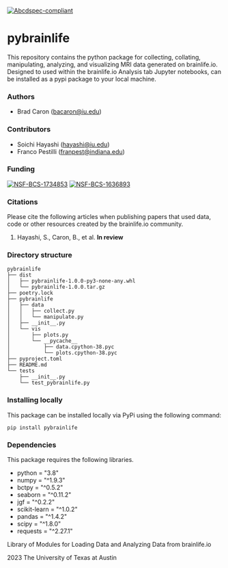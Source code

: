 [![Abcdspec-compliant](https://img.shields.io/badge/ABCD_Spec-v1.1-green.svg)](https://github.com/soichih/abcd-spec)

# pybrainlife
This repository contains the python package for collecting, collating, manipulating, analyzing, and visualizing MRI data generated on brainlife.io. Designed to used within the brainlife.io Analysis tab Jupyter notebooks, can be installed as a pypi package to your local machine.

### Authors
- Brad Caron (bacaron@iu.edu)

### Contributors
- Soichi Hayashi (hayashi@iu.edu)
- Franco Pestilli (franpest@indiana.edu)

### Funding
[![NSF-BCS-1734853](https://img.shields.io/badge/NSF_BCS-1734853-blue.svg)](https://nsf.gov/awardsearch/showAward?AWD_ID=1734853)
[![NSF-BCS-1636893](https://img.shields.io/badge/NSF_BCS-1636893-blue.svg)](https://nsf.gov/awardsearch/showAward?AWD_ID=1636893)

### Citations

Please cite the following articles when publishing papers that used data, code or other resources created by the brainlife.io community.

1. Hayashi, S., Caron, B., et al. **In review**

### Directory structure
```
pybrainlife
├── dist
│   ├── pybrainlife-1.0.0-py3-none-any.whl
│   └── pybrainlife-1.0.0.tar.gz
├── poetry.lock
├── pybrainlife
│   ├── data
│   │   ├── collect.py
│   │   └── manipulate.py
│   ├── __init__.py
│   └── vis
│       ├── plots.py
│       └── __pycache__
│           ├── data.cpython-38.pyc
│           └── plots.cpython-38.pyc
├── pyproject.toml
├── README.md
└── tests
    ├── __init__.py
    └── test_pybrainlife.py
```

### Installing locally
This package can be installed locally via PyPi using the following command:

```
pip install pybrainlife
```

### Dependencies

This package requires the following libraries.
  - python = "3.8"
  - numpy = "^1.9.3"
  - bctpy = "^0.5.2"
  - seaborn = "^0.11.2"
  - jgf = "^0.2.2"
  - scikit-learn = "^1.0.2"
  - pandas = "^1.4.2"
  - scipy = "^1.8.0"
  - requests = "^2.27.1"

Library of Modules for Loading Data and Analyzing Data from brainlife.io

2023 The University of Texas at Austin
